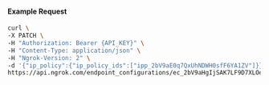 <!-- Code generated for API Clients. DO NOT EDIT. -->

#### Example Request

```bash
curl \
-X PATCH \
-H "Authorization: Bearer {API_KEY}" \
-H "Content-Type: application/json" \
-H "Ngrok-Version: 2" \
-d '{"ip_policy":{"ip_policy_ids":["ipp_2bV9aE0q7QxUhNDWH0sfF6YA1ZV"]}}' \
https://api.ngrok.com/endpoint_configurations/ec_2bV9aHgIjSAK7LF9D7XLOej1IQP
```
